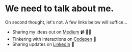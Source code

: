 # We need to talk about me.

On second thought, let's not. A few links below will suffice...

- Sharing my ideas out on <a href="https://medium.com/@gxvr">Medium</a> 📹 ✍🏾
- Tinkering with interactions on <a href="https://codepen.io/gxvr/">Codepen</a> 🏓
- Sharing updates on <a href="https://www.linkedin.com/in/geofrey-xvr-kivaru/">LinkedIn</a> 💼

